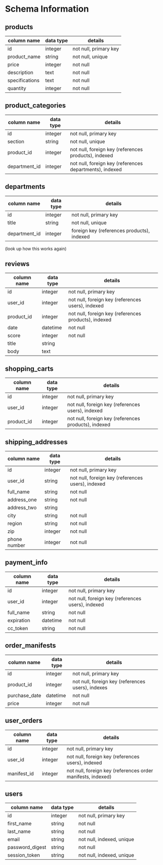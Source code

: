 # Schema Information

## products
column name            | data type | details
-----------------------|-----------|-----------------------------------
id                     | integer   | not null, primary key
product_name           | string    | not null, unique
price                  | integer   | not null
description            | text      | not null
specifications         | text      | not null
quantity               | integer   | not null

## product_categories
column name   | data type | details
--------------|-----------|-----------------------
id            | integer   | not null, primary key
section       | string    | not null, unique
product_id    | integer   | not null, foreign key (references products), indexed
department_id | integer   | not null, foreign key (references departments), indexed


## departments
column name     | data type | details
----------------|-----------|-----------------------
id              | integer   | not null, primary key
title           | string    | not null, unique
department_id   | integer   | foreign key (references products), indexed
(look up how this works again)

## reviews
column name | data type  | details
------------|------------|-----------------------
id          | integer    | not null, primary key
user_id     | integer    | not null, foreign key (references users), indexed
product_id  | integer    | not null, foreign key (references products), indexed
date        | datetime   | not null
score       | integer    | not null
title       | string     |
body        | text       |

## shopping_carts
column name | data type | details
------------|-----------|-----------------------
id          | integer   | not null, primary key
user_id     | integer   | not null, foreign key (references users), indexed
product_id  | integer   | not null, foreign key (references products), indexed



## shipping_addresses
column name    | data type | details
------------   |-----------|-----------------------
id             | integer   | not null, primary key
user_id        | string    | not null, foreign key (references users), indexed
full_name      | string    | not null
address_one    | string    | not null
address_two    | string    |
city           | string    | not null
region         | string    | not null
zip            | integer   | not null
phone number   | integer   | not null


## payment_info
column name | data type | details
------------|-----------|-----------------------
id          | integer   | not null, primary key
user_id     | integer   | not null, foreign key (references users), indexed
full_name   | string    | not null
expiration  | datetime  | not null
cc_token    | string    | not null

## order_manifests
column name   | data type | details
--------------|-----------|-----------------------
id            | integer   | not null, primary key
product_id    | integer   | not null, foreign key (references users), indexes
purchase_date | datetime  | not null
price         | integer   | not null

## user_orders
column name | data type | details
------------|-----------|-----------------------
id          | integer   | not null, primary key
user_id     | integer   | not null, foreign key (references users), indexed
manifest_id | integer   | not null, foreign key (references order manifests, indexed)

## users
column name     | data type | details
----------------|-----------|-----------------------
id              | integer   | not null, primary key
first_name      | string    | not null
last_name       | string    | not null
email           | string    | not null, indexed, unique
password_digest | string    | not null
session_token   | string    | not null, indexed, unique
